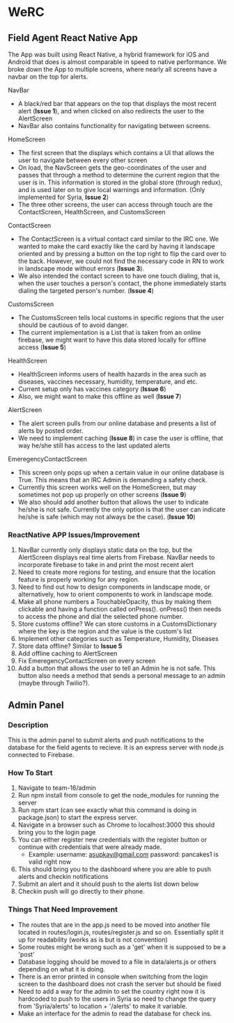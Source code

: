 # WeRC
## Field Agent React Native App
The App was built using React Native, a hybrid framework for iOS and Android that does is almost comparable in speed to native performance. We broke down the App to multiple screens, where nearly all screens have a navbar on the top for alerts.

NavBar
- A black/red bar that appears on the top that displays the most recent alert (__Issue 1__), and when clicked on also redirects the user to the AlertScreen
- NavBar also contains functionality for navigating between screens.

HomeScreen
- The first screen that the displays which contains a UI that allows the user to navigate between every other screen
- On load, the NavScreen gets the geo-coordinates of the user and passes that through a method to determine the current region that the user is in. This information is stored in the global store (through redux), and is used later on to give local warnings and information. (Only implemented for Syria, __Issue 2__)
- The three other screens, the user can access through touch are the ContactScreen, HealthScreen, and CustomsScreen

ContactScreen
- The ContactScreen is a virtual contact card similar to the IRC one. We wanted to make the card exactly like the card by having it landscape oriented and by pressing a button on the top right to flip the card over to the back. However, we could not find the necessary code in RN to work in landscape mode without errors (__Issue 3__).
- We also intended the contact screen to have one touch dialing, that is, when the user touches a person's contact, the phone immediately starts dialing the targeted person's number. (__Issue 4__)

CustomsScreen
- The CustomsScreen tells local customs in specific regions that the user should be cautious of to avoid danger.
- The current implementation is a List that is taken from an online firebase, we might want to have this data stored locally for offline access (__Issue 5__)

HealthScreen
- HealthScreen informs users of health hazards in the area such as diseases, vaccines necessary, humidity, temperature, and etc.
- Current setup only has vaccines category (__Issue 6__)
- Also, we might want to make this offline as well (__Issue 7__)

AlertScreen
- The alert screen pulls from our online database and presents a list of alerts by posted order.
- We need to implement caching (__Issue 8__) in case the user is offline, that way he/she still has access to the last updated alerts

EmeregencyContactScreen
- This screen only pops up when a certain value in our online database is True. This means that an IRC Admin is demanding a safety check.
- Currently this screen works well on the HomeScreen, but may sometimes not pop up properly on other screens (__Issue 9__)
- We also should add another button that allows the user to indicate he/she is not safe. Currently the only option is that the user can indicate he/she is safe (which may not always be the case). (__Issue 10__)

### ReactNative APP Issues/Improvement
1. NavBar currently only displays static data on the top, but the AlertScreen displays real time alerts from Firebase. NavBar needs to incorporate firebase to take in and print the most recent alert
2. Need to create more regions for testing, and ensure that the location feature is properly working for any region.
3. Need to find out how to design components in landscape mode, or alternatively, how to orient components to work in landscape mode.
4. Make all phone numbers a TouchableOpacity, thus by making them clickable and having a function called onPress(). onPress() then needs to access the phone and dial the selected phone number.
5. Store customs offline? We can store customs in a CustomsDictionary where the key is the region and the value is the custom's list
6. Implement other categories such as Temperature, Humidity, Diseases
7. Store data offline? Similar to __Issue 5__
8. Add offline caching to AlertScreen
9. Fix EmeregencyContactScreen on every screen
10. Add a button that allows the user to tell an Admin he is not safe. This button also needs a method that sends a personal message to an admin (maybe through Twilio?).

## Admin Panel
### Description
This is the admin panel to submit alerts and push notifications to the database for the field agents to recieve. It is an express server with node.js connected to Firebase.

### How To Start
1. Navigate to team-16/admin
2. Run npm install from console to get the node_modules for running the server
3. Run npm start (can see exactly what this command is doing in package.json) to start the express server.
4. Navigate in a browser such as Chrome to localhost:3000 this should bring you to the login page
5. You can either register new credentials with the register button or continue with credentials that were already made.
    - Example: username: asupkay@gmail.com password: pancakes1 is valid right now
6. This should bring you to the dashboard where you are able to push alerts and checkin notifications
7. Submit an alert and it should push to the alerts list down below
8. Checkin push will go directly to their phone.

### Things That Need Improvement
- The routes that are in the app.js need to be moved into another file located in routes/login.js, routes/register.js and so on. Essentially split it up for readability (works as is but is not convention)
- Some routes might be wrong such as a 'get' when it is supposed to be a 'post'
- Database logging should be moved to a file in data/alerts.js or others depending on what it is doing.
- There is an error printed in console when switching from the login screen to the dashboard does not crash the server but should be fixed
- Need to add a way for the admin to set the country right now it is hardcoded to push to the users in Syria so need to change the query from 'Syria/alerts' to location + '/alerts' to make it variable.
- Make an interface for the admin to read the database for check ins.
